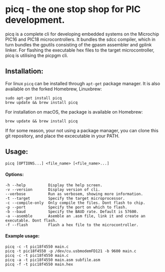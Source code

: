 # picq - the one stop shop for PIC development.

picq is a complete cli for developing embedded systems on the Microchip PIC16 and PIC18 microcontrollers.
It bundles the sdcc compiler, which in turn bundles the gputils consisting of the gpasm assembler and gplink linker.
For flashing the executable hex files to the target microcontroller, picq is utilising the picpgm cli.

## Installation:
For linux `picq` can be installed through `apt-get` package manager. It is also available on the forked Homebrew, Linuxbrew:
	
	sudo apt-get install picq
	brew update && brew install picq

For installation on macOS, the package is available on Homebrew:

	brew update && brew install picq

If for some reason, your not using a package manager, you can clone this git repository, and place the excecutable in your PATH.

## Usage:
   	picq [OPTIONS...] <file_name> [<file_name>...]

#### Options:
    -h --help          Display the help screen.
    -v --version       Display version of cli.
    --verbose          Run as verbosem, showing more information.
    -t --target        Specify the target microprocessor.
   	-c --compile-only  Only compile the files. Dont flash to chip.
    -p --port          Specify the port on which to flash.
    -b --baud          Specify the BAUD rate. Default is 57600.
    -a --asemble       Asemble an .asm file, link it and create an executable. Dont flash.
    -f --flash         Flash a hex file to the microcontroller.
    
#### Example usage:
    picq -c -t pic18f4550 main.c
    picq -t pic18f4550 -p /dev/cu.usbmodemFD121 -b 9600 main.c
    picq -c -t pic18f4550 main.c
    picq -a -t pic18f4550 main.asm subfile.asm
    picq -f -t pic18f4550 main.hex    